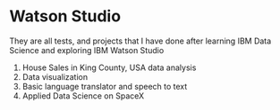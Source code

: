 # Watson Studio
They are all tests, and projects that I have done after learning IBM Data Science and exploring IBM Watson Studio 
1. House Sales in King County, USA data analysis
2. Data visualization
3. Basic language translator and speech to text
4. Applied Data Science on SpaceX  
